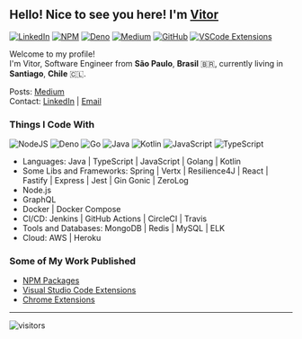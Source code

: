 ## Hello! Nice to see you here! I'm [Vitor](https://vitorsalgado.github.io/)

[![LinkedIn](https://img.shields.io/badge/-LinkedIn-000000?style=flat&logo=linkedin&logoColor=white)](https://www.linkedin.com/in/vitorsalgado)
[![NPM](https://img.shields.io/badge/-NPM-000000?style=flat&logo=npm&logoColor=CB3837)](https://www.npmjs.com/~vitor.salgado)
[![Deno](https://img.shields.io/badge/Deno-000000?logo=deno&labelColor=black)](https://deno.land/x/drizzle_http)
[![Medium](https://img.shields.io/badge/-Medium-000000?style=flat&logo=medium&logoColor=white)](https://medium.com/@vtrsalgado)
[![GitHub](https://img.shields.io/badge/-GitHub-000000?style=flat&logo=github&logoColor=white)](https://github.com/vitorsalgado)
[![VSCode Extensions](https://img.shields.io/badge/-VsCode%20Extensions-000000?style=flat&logo=Visual%20Studio%20Code&logoColor=white)](https://marketplace.visualstudio.com/search?term=publisher%3A%22Vitor%20Hugo%20Salgado%22&target=VSCode&category=All%20categories&sortBy=Relevance)

Welcome to my profile!  
I'm Vitor, Software Engineer from **São Paulo**, **Brasil** 🇧🇷, currently living in **Santiago**, **Chile** 🇨🇱.

Posts: [Medium](https://medium.com/@vtrsalgado)  
Contact: [LinkedIn](https://www.linkedin.com/in/vitorsalgado/?locale=en_US) | [Email](mailto:vsalgadopb@gmail.com)

### Things I Code With

![NodeJS](https://img.shields.io/badge/-Node.js-white?style=flat&logo=node.js&logoColor=339933)
![Deno](https://img.shields.io/badge/-Deno-white?style=flat&logo=deno&logoColor=000000)
![Go](https://img.shields.io/badge/-Go-white?style=flat&logo=go&logoColor=00ADD8)
![Java](https://img.shields.io/badge/-Java-white?style=flat&logo=java&logoColor=CB3837)
![Kotlin](https://img.shields.io/badge/-Kotlin-white?style=flat&logo=kotlin&logoColor=8052FF)
![JavaScript](https://img.shields.io/badge/-JavaScript-F7DF1E?style=flat&logo=javascript&logoColor=000000)
![TypeScript](https://img.shields.io/badge/-TypeScript-F7DF1E?style=flat&logo=typescript&logoColor=000000)

- Languages: Java | TypeScript | JavaScript | Golang | Kotlin
- Some Libs and Frameworks: Spring | Vertx | Resilience4J | React | Fastify | Express | Jest | Gin Gonic | ZeroLog
- Node.js
- GraphQL
- Docker | Docker Compose
- CI/CD: Jenkins | GitHub Actions | CircleCI | Travis
- Tools and Databases: MongoDB | Redis | MySQL | ELK
- Cloud: AWS | Heroku

### Some of My Work Published

- [NPM Packages](https://www.npmjs.com/~vitor.salgado)
- [Visual Studio Code Extensions](https://marketplace.visualstudio.com/search?term=publisher%3A%22Vitor%20Hugo%20Salgado%22&target=VSCode&category=All%20categories&sortBy=Relevance)
- [Chrome Extensions](https://chrome.google.com/webstore/detail/obhoegnhoffpojcnnkknbiilaphdmeea?authuser=0&hl=en-US)

---

![visitors](https://visitor-badge-reloaded.herokuapp.com/badge?page_id=vitorsalgado.vitorsalgado&color=00cf00)
